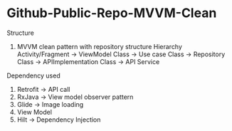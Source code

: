# Github-Public-Repo-MVVM-Clean

Structure
1. MVVM clean pattern with repository structure
   Hierarchy
   Activity/Fragment -> ViewModel Class -> Use case Class -> Repository Class -> APIImplementation Class -> API Service

Dependency used
1. Retrofit -> API call
2. RxJava -> View model observer pattern
3. Glide -> Image loading
4. View Model
5. Hilt -> Dependency Injection

